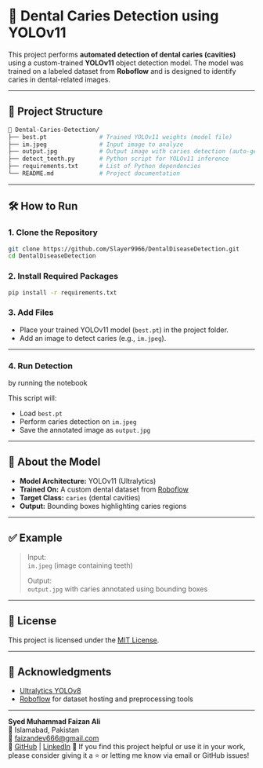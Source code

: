 # 🦷 Dental Caries Detection using YOLOv11

This project performs **automated detection of dental caries (cavities)** using a custom-trained **YOLOv11** object detection model. The model was trained on a labeled dataset from **Roboflow** and is designed to identify caries in dental-related images.

---

## 📂 Project Structure

```bash
📁 Dental-Caries-Detection/
├── best.pt               # Trained YOLOv11 weights (model file)
├── im.jpeg               # Input image to analyze
├── output.jpg            # Output image with caries detection (auto-generated)
├── detect_teeth.py       # Python script for YOLOv11 inference
├── requirements.txt      # List of Python dependencies
└── README.md             # Project documentation
```

---

## 🛠️ How to Run

### 1. Clone the Repository

```bash
git clone https://github.com/Slayer9966/DentalDiseaseDetection.git
cd DentalDiseaseDetection
```

### 2. Install Required Packages

```bash
pip install -r requirements.txt
```



### 3. Add Files

- Place your trained YOLOv11 model (`best.pt`) in the project folder.
- Add an image to detect caries (e.g., `im.jpeg`).

---

### 4. Run Detection

by running the notebook

This script will:
- Load `best.pt`
- Perform caries detection on `im.jpeg`
- Save the annotated image as `output.jpg`

---

## 🧠 About the Model

- **Model Architecture:** YOLOv11 (Ultralytics)
- **Trained On:** A custom dental dataset from [Roboflow](https://roboflow.com/)
- **Target Class:** `caries` (dental cavities)
- **Output:** Bounding boxes highlighting caries regions

---

## ✅ Example

> Input:  
> `im.jpeg` (image containing teeth)  
>
> Output:  
> `output.jpg` with caries annotated using bounding boxes

---

## 📃 License

This project is licensed under the [MIT License](https://github.com/Slayer9966/DentalDiseaseDetection/blob/main/LICENSE).

---

## 🙌 Acknowledgments

- [Ultralytics YOLOv8](https://github.com/ultralytics/ultralytics)
- [Roboflow](https://roboflow.com/) for dataset hosting and preprocessing tools

---

**Syed Muhammad Faizan Ali**  
📍 Islamabad, Pakistan  
📧 faizandev666@gmail.com  
🔗 [GitHub](https://github.com/Slayer9966) | [LinkedIn](https://www.linkedin.com/in/faizan-ali-7b4275297/)
📢 If you find this project helpful or use it in your work, please consider giving it a ⭐ or letting me know via email or GitHub issues!
